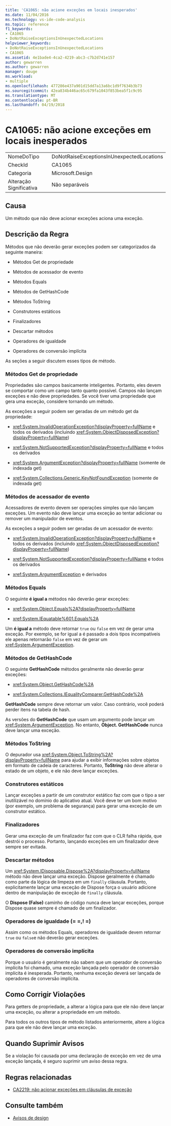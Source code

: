 ```yaml
---
title: 'CA1065: não acione exceções em locais inesperados'
ms.date: 11/04/2016
ms.technology: vs-ide-code-analysis
ms.topic: reference
f1_keywords:
- CA1065
- DoNotRaiseExceptionsInUnexpectedLocations
helpviewer_keywords:
- DoNotRaiseExceptionsInUnexpectedLocations
- CA1065
ms.assetid: 4e1bade4-4ca2-4219-abc3-c7b2d741e157
author: gewarren
ms.author: gewarren
manager: douge
ms.workload:
- multiple
ms.openlocfilehash: 477286e437a901d15dd7a13a6bc1d9f7634b3b73
ms.sourcegitcommit: 42ea834b446ac65c679fa1043f853bea5f1c9c95
ms.translationtype: MT
ms.contentlocale: pt-BR
ms.lasthandoff: 04/19/2018
---
```

# <a name="ca1065-do-not-raise-exceptions-in-unexpected-locations"></a>CA1065: não acione exceções em locais inesperados

|||
|-|-|
|NomeDoTipo|DoNotRaiseExceptionsInUnexpectedLocations|
|CheckId|CA1065|
|Categoria|Microsoft.Design|
|Alteração Significativa|Não separáveis|

## <a name="cause"></a>Causa

Um método que não deve acionar exceções aciona uma exceção.

## <a name="rule-description"></a>Descrição da Regra

Métodos que não deverão gerar exceções podem ser categorizados da seguinte maneira:

- Métodos Get de propriedade

- Métodos de acessador de evento

- Métodos Equals

- Métodos de GetHashCode

- Métodos ToString

- Construtores estáticos

- Finalizadores

- Descartar métodos

- Operadores de igualdade

- Operadores de conversão implícita

As seções a seguir discutem esses tipos de método.

### <a name="property-get-methods"></a>Métodos Get de propriedade

Propriedades são campos basicamente inteligentes. Portanto, eles devem se comportar como um campo tanto quanto possível. Campos não lançam exceções e não deve propriedades. Se você tiver uma propriedade que gera uma exceção, considere tornando um método.

As exceções a seguir podem ser geradas de um método get da propriedade:

- <xref:System.InvalidOperationException?displayProperty=fullName> e todos os derivados (incluindo <xref:System.ObjectDisposedException?displayProperty=fullName>)

- <xref:System.NotSupportedException?displayProperty=fullName> e todos os derivados

- <xref:System.ArgumentException?displayProperty=fullName> (somente de indexada get)

- <xref:System.Collections.Generic.KeyNotFoundException> (somente de indexada get)

### <a name="event-accessor-methods"></a>Métodos de acessador de evento

Acessadores de evento devem ser operações simples que não lançam exceções. Um evento não deve lançar uma exceção ao tentar adicionar ou remover um manipulador de eventos.

As exceções a seguir podem ser geradas de um acessador de evento:

- <xref:System.InvalidOperationException?displayProperty=fullName> e todos os derivados (incluindo <xref:System.ObjectDisposedException?displayProperty=fullName>)

- <xref:System.NotSupportedException?displayProperty=fullName> e todos os derivados

- <xref:System.ArgumentException> e derivados

### <a name="equals-methods"></a>Métodos Equals

O seguinte **é igual a** métodos não deverão gerar exceções:

- <xref:System.Object.Equals%2A?displayProperty=fullName>

- <xref:System.IEquatable%601.Equals%2A>

Um **é igual a** método deve retornar `true` ou `false` em vez de gerar uma exceção. Por exemplo, se for igual a é passado a dois tipos incompatíveis ele apenas retornarão `false` em vez de gerar um <xref:System.ArgumentException>.

### <a name="gethashcode-methods"></a>Métodos de GetHashCode

O seguinte **GetHashCode** métodos geralmente não deverão gerar exceções:

- <xref:System.Object.GetHashCode%2A>

- <xref:System.Collections.IEqualityComparer.GetHashCode%2A>

**GetHashCode** sempre deve retornar um valor. Caso contrário, você poderá perder itens na tabela de hash.

As versões do **GetHashCode** que usam um argumento pode lançar um <xref:System.ArgumentException>. No entanto, **Object. GetHashCode** nunca deve lançar uma exceção.

### <a name="tostring-methods"></a>Métodos ToString

O depurador usa <xref:System.Object.ToString%2A?displayProperty=fullName> para ajudar a exibir informações sobre objetos em formato de cadeia de caracteres. Portanto, **ToString** não deve alterar o estado de um objeto, e ele não deve lançar exceções.

### <a name="static-constructors"></a>Construtores estáticos

Lançar exceções a partir de um construtor estático faz com que o tipo a ser inutilizável no domínio do aplicativo atual. Você deve ter um bom motivo (por exemplo, um problema de segurança) para gerar uma exceção de um construtor estático.

### <a name="finalizers"></a>Finalizadores

Gerar uma exceção de um finalizador faz com que o CLR falha rápida, que destrói o processo. Portanto, lançando exceções em um finalizador deve sempre ser evitada.

### <a name="dispose-methods"></a>Descartar métodos

Um <xref:System.IDisposable.Dispose%2A?displayProperty=fullName> método não deve lançar uma exceção. Dispose geralmente é chamado como parte da lógica de limpeza em um `finally` cláusula. Portanto, explicitamente lançar uma exceção de Dispose força o usuário adicione dentro de manipulação de exceção de `finally` cláusula.

O **Dispose (False)** caminho de código nunca deve lançar exceções, porque Dispose quase sempre é chamado de um finalizador.

### <a name="equality-operators--"></a>Operadores de igualdade (= =,! =)

Assim como os métodos Equals, operadores de igualdade devem retornar `true` ou `false`e não deverão gerar exceções.

### <a name="implicit-cast-operators"></a>Operadores de conversão implícita

Porque o usuário é geralmente não sabem que um operador de conversão implícita foi chamado, uma exceção lançada pelo operador de conversão implícita é inesperada. Portanto, nenhuma exceção deverá ser lançada de operadores de conversão implícita.

## <a name="how-to-fix-violations"></a>Como Corrigir Violações

Para getters de propriedade, a alterar a lógica para que ele não deve lançar uma exceção, ou alterar a propriedade em um método.

Para todos os outros tipos de método listados anteriormente, altere a lógica para que ele não deve lançar uma exceção.

## <a name="when-to-suppress-warnings"></a>Quando Suprimir Avisos

Se a violação foi causada por uma declaração de exceção em vez de uma exceção lançada, é seguro suprimir um aviso dessa regra.

## <a name="related-rules"></a>Regras relacionadas

- [CA2219: não acionar exceções em cláusulas de exceção](../code-quality/ca2219-do-not-raise-exceptions-in-exception-clauses.md)

## <a name="see-also"></a>Consulte também

- [Avisos de design](../code-quality/design-warnings.md)